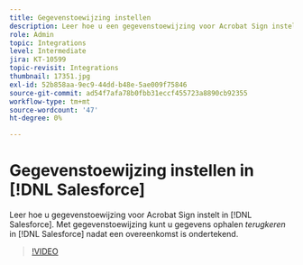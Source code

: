 ```yaml
---
title: Gegevenstoewijzing instellen
description: Leer hoe u een gegevenstoewijzing voor Acrobat Sign instelt in [!DNL Salesforce]
role: Admin
topic: Integrations
level: Intermediate
jira: KT-10599
topic-revisit: Integrations
thumbnail: 17351.jpg
exl-id: 52b858aa-9ec9-44dd-b48e-5ae009f75846
source-git-commit: ad54f7afa78b0fbb31eccf455723a8890cb92355
workflow-type: tm+mt
source-wordcount: '47'
ht-degree: 0%

---
```


# Gegevenstoewijzing instellen in [!DNL Salesforce]

Leer hoe u gegevenstoewijzing voor Acrobat Sign instelt in [!DNL Salesforce]. Met gegevenstoewijzing kunt u gegevens ophalen _terugkeren_ in [!DNL Salesforce] nadat een overeenkomst is ondertekend.

>[!VIDEO](https://video.tv.adobe.com/v/3409073?quality=12&learn=on&hidetitle=true)
